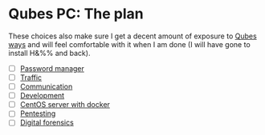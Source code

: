 # Qubes PC: The plan

These choices also make sure I get a decent amount of exposure to [Qubes ways](https://www.qubes-os.org/doc/) and will feel comfortable with it when I am done (I will have gone to install H&%% and back).

- [ ] [Password manager](Password-manager.md)
- [ ] [Traffic](/Oio5Hw6ISw6TekGkvVimkA)
- [ ] [Communication](/rFOL3EZDT7auRsdq4Zmxmg)
- [ ] [Development](/mid242W3SsS625FZ1MPTbw)
- [ ] [CentOS server with docker](/PwG9wcUJSNSjUXuXQaJ6Sw)
- [ ] [Pentesting](/F_UTqQkFS0STBRqVdJplHA)
- [ ] [Digital forensics](/I-gya_MkQruykcjTTaYc-Q)